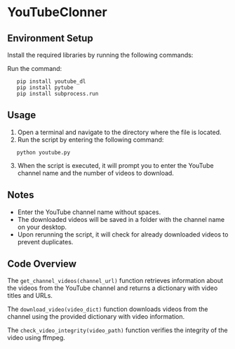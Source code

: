 YouTubeClonner
==========

## Environment Setup
Install the required libraries by running the following commands:

Run the command:

```
   pip install youtube_dl
   pip install pytube
   pip install subprocess.run
```

Usage
-----

1. Open a terminal and navigate to the directory where the file is located.
2. Run the script by entering the following command:

```
   python youtube.py
```

3. When the script is executed, it will prompt you to enter the YouTube channel name and the number of videos to download.

## Notes
- Enter the YouTube channel name without spaces.
- The downloaded videos will be saved in a folder with the channel name on your desktop.
- Upon rerunning the script, it will check for already downloaded videos to prevent duplicates.

## Code Overview
The `get_channel_videos(channel_url)` function retrieves information about the videos from the YouTube channel and returns a dictionary with video titles and URLs.

The `download_video(video_dict)` function downloads videos from the channel using the provided dictionary with video information.

The `check_video_integrity(video_path)` function verifies the integrity of the video using ffmpeg.
